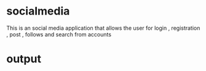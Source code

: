 # socialmedia
This is an social media application that allows the user for login , registration , post , follows and search from accounts
# output
